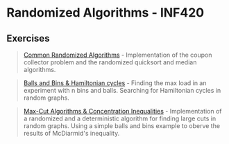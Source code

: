 # Randomized Algorithms - INF420

## Exercises

>   <a href = "https://github.com/atzel-ov/Randomized-Algorithms/tree/main/Set1">Common Randomized Algorithms</a> - Implementation of the coupon collector problem and the randomized quicksort and median algorithms.

>   <a href = "https://github.com/atzel-ov/Randomized-Algorithms/tree/main/Set2">Balls and Bins & Hamiltonian cycles</a> - Finding the max load in an experiment with n bins and balls. Searching for Hamiltonian cycles in random graphs.

>   <a href = "https://github.com/atzel-ov/Randomized-Algorithms/tree/main/Set3">Max-Cut Algorithms & Concentration Inequalities</a> - Implementation of a randomized and a deterministic algorithm for finding large cuts in random graphs. Using a simple balls and bins example to oberve the results of McDiarmid's inequality.
